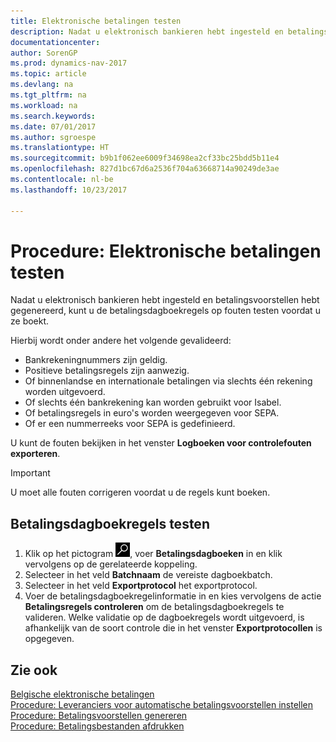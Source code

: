```yaml
---
title: Elektronische betalingen testen
description: Nadat u elektronisch bankieren hebt ingesteld en betalingsvoorstellen hebt gegenereerd, kunt u de betalingsdagboekregels op fouten testen voordat u ze boekt.
documentationcenter: 
author: SorenGP
ms.prod: dynamics-nav-2017
ms.topic: article
ms.devlang: na
ms.tgt_pltfrm: na
ms.workload: na
ms.search.keywords: 
ms.date: 07/01/2017
ms.author: sgroespe
ms.translationtype: HT
ms.sourcegitcommit: b9b1f062ee6009f34698ea2cf33bc25bdd5b11e4
ms.openlocfilehash: 827d1bc67d6a2536f704a63668714a90249de3ae
ms.contentlocale: nl-be
ms.lasthandoff: 10/23/2017

---
```

# <a name="how-to-test-electronic-payments"></a>Procedure: Elektronische betalingen testen
Nadat u elektronisch bankieren hebt ingesteld en betalingsvoorstellen hebt gegenereerd, kunt u de betalingsdagboekregels op fouten testen voordat u ze boekt.  

Hierbij wordt onder andere het volgende gevalideerd:  

- Bankrekeningnummers zijn geldig.  
- Positieve betalingsregels zijn aanwezig.  
- Of binnenlandse en internationale betalingen via slechts één rekening worden uitgevoerd.  
- Of slechts één bankrekening kan worden gebruikt voor Isabel.  
- Of betalingsregels in euro's worden weergegeven voor SEPA.  
- Of er een nummerreeks voor SEPA is gedefinieerd.  

U kunt de fouten bekijken in het venster **Logboeken voor controlefouten exporteren**.  

> [!IMPORTANT]  
>  U moet alle fouten corrigeren voordat u de regels kunt boeken.  

## <a name="to-test-payment-journal-lines"></a>Betalingsdagboekregels testen  

1.  Klik op het pictogram ![Zoeken naar pagina of rapport](../../media/ui-search/search_small.png "pictogram Zoeken naar pagina of rapport"), voer **Betalingsdagboeken** in en klik vervolgens op de gerelateerde koppeling.  
2.  Selecteer in het veld **Batchnaam** de vereiste dagboekbatch.  
3.  Selecteer in het veld **Exportprotocol** het exportprotocol.  
4.  Voer de betalingsdagboekregelinformatie in en kies vervolgens de actie **Betalingsregels controleren** om de betalingsdagboekregels te valideren. Welke validatie op de dagboekregels wordt uitgevoerd, is afhankelijk van de soort controle die in het venster **Exportprotocollen** is opgegeven.  

## <a name="see-also"></a>Zie ook  
 [Belgische elektronische betalingen](belgian-electronic-payments.md)   
 [Procedure: Leveranciers voor automatische betalingsvoorstellen instellen](how-to-set-up-vendors-for-automatic-payment-suggestions.md)   
 [Procedure: Betalingsvoorstellen genereren](how-to-generate-payment-suggestions.md)   
 [Procedure: Betalingsbestanden afdrukken](how-to-print-payment-files.md)

